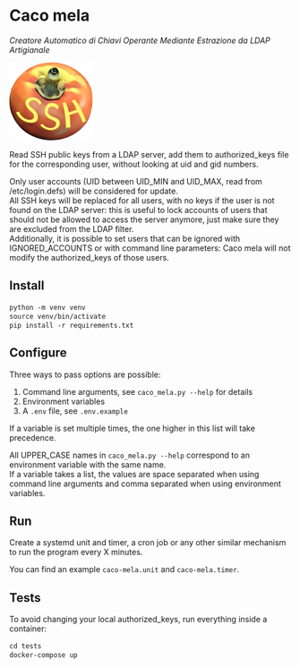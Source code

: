 # Caco mela
_Creatore Automatico di Chiavi Operante Mediante Estrazione da LDAP Artigianale_

![a persimmon with SSH written on it](caco-mela.png "Caco mela")

Read SSH public keys from a LDAP server, add them to authorized_keys file for the corresponding user, without looking at uid and gid numbers.

Only user accounts (UID between UID_MIN and UID_MAX, read from /etc/login.defs) will be considered for update.  
All SSH keys will be replaced for all users, with no keys if the user is not found on the LDAP server: this is useful to lock accounts of users that should not be allowed to access the server anymore, just make sure they are excluded from the LDAP filter.  
Additionally, it is possible to set users that can be ignored with IGNORED_ACCOUNTS or with command line parameters: Caco mela will not modify the authorized_keys of those users. 

## Install

```shell
python -m venv venv
source venv/bin/activate
pip install -r requirements.txt
```

## Configure

Three ways to pass options are possible:

1. Command line arguments, see `caco_mela.py --help` for details
2. Environment variables
3. A `.env` file, see `.env.example`

If a variable is set multiple times, the one higher in this list will take precedence.

All UPPER_CASE names in `caco_mela.py --help` correspond to an environment variable with the same name.  
If a variable takes a list, the values are space separated when using command line arguments and comma separated when using environment variables.

## Run

Create a systemd unit and timer, a cron job or any other similar mechanism to run the program every X minutes.

You can find an example `caco-mela.unit` and `caco-mela.timer`.

## Tests

To avoid changing your local authorized_keys, run everything inside a container:

```shell
cd tests
docker-compose up
```

